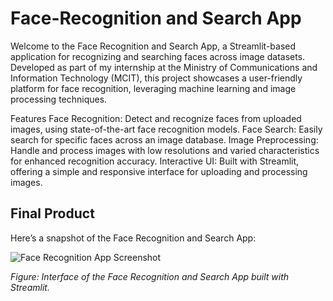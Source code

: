 # Face-Recognition and Search App
Welcome to the Face Recognition and Search App, a Streamlit-based application for recognizing and searching faces across image datasets. Developed as part of my internship at the Ministry of Communications and Information Technology (MCIT), this project showcases a user-friendly platform for face recognition, leveraging machine learning and image processing techniques.

Features
Face Recognition: Detect and recognize faces from uploaded images, using state-of-the-art face recognition models.
Face Search: Easily search for specific faces across an image database.
Image Preprocessing: Handle and process images with low resolutions and varied characteristics for enhanced recognition accuracy.
Interactive UI: Built with Streamlit, offering a simple and responsive interface for uploading and processing images.

## Final Product

Here’s a snapshot of the Face Recognition and Search App:

![Face Recognition App Screenshot](./images/final_app_screenshot.png)

*Figure: Interface of the Face Recognition and Search App built with Streamlit.*
